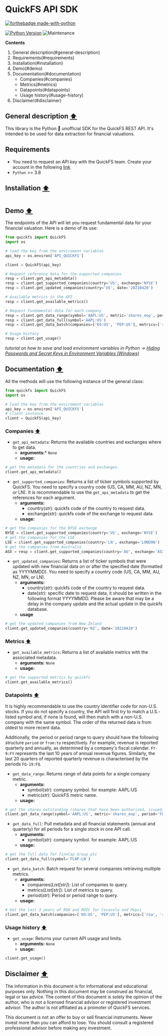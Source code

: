 # QuickFS API SDK

[![forthebadge made-with-python](http://ForTheBadge.com/images/badges/made-with-python.svg)](https://www.python.org/)


[![Python Version](https://img.shields.io/badge/Python-3.8+-blue.svg)](https://shields.io/) ![Maintenance](https://img.shields.io/badge/Maintained%3F-yes-green.svg)

**Contents**

1. General description(#general-description)
2. Requirements(#requirements)
3. Installation(#installation)
4. Demo(#demo)
5. Documentation(#documentation)
	- Companies(#companies)
	- Metrics(#metrics)
	- Datapoints(#datapoints)
	- Usage history(#usage-history)
6. Disclaimer(#disclaimer)

## General description [:arrow_up:](#quickfs-api-sdk)
This library is the Python :snake: unofficial SDK for the QuickFS REST API. It's intended to be used for data extraction for financial valuations. 
## Requirements
- You need to request an API key with the QuickFS team. Create your account in the following [link](https://quickfs.net/)
- ```Python``` >= 3.8

## Installation [:arrow_up:](#quickfs-api-sdk)
```python
```
## Demo [:arrow_up:](#quickfs-api-sdk)
The endpoints of the API will let you request fundamental data for your financial valuation. Here is a demo of its use:

```python
from quickfs import QuickFS
import os

# load the key from the enviroment variables
api_key = os.environ['API_QUICKFS']

client = QuickFS(api_key)

# Request reference data for the supported companies
resp = client.get_api_metadata()
resp = client.get_supported_companies(country='US', exchange='NYSE')
resp = client.get_updated_companies(country='US', date='20210420')

# Available metrics in the API
resp = client.get_available_metrics()

# Request fundamental data for each company
resp = client.get_data_range(symbol='AAPL:US', metric='shares_eop', period='FQ-15:FQ')
resp = client.get_data_full(symbol='AAPL:US')
resp = client.get_data_batch(companies=['KO:US', 'PEP:US'], metrics=['roa', 'roic'], period="FY-2:FY")

# Usage history
resp = client.get_usage()
```
*tutorial on how to save and load environment variables in Python -> [Hiding Passwords and Secret Keys in Environment Variables (Windows)](https://youtu.be/IolxqkL7cD8)*

## Documentation [:arrow_up:](#quickfs-api-sdk)

All the methods will use the following instance of the general class:
```python
from quickfs import QuickFS
import os

# load the key from the enviroment variables
api_key = os.environ['API_QUICKFS']
# client instance
client = QuickFS(api_key)
```

### Companies [:arrow_up:](#quickfs-api-sdk)
- ```get_api_metadata```: Returns the available countries and exchanges where to get data.
	- **arguments:*** ```None```
	- **usage:**
```python
# get the metadata for the countries and exchanges.
client.get_api_metadata()
```

- ```get_supported_companies```: Returns a list of ticker symbols supported by QuickFS. You need to specify a country code (US, CA, MM, AU, NZ, MN, or LN). It is recommendable to use the ```get_api_metadata``` to get the references for each argument.
	- **arguments:**
		- country(*str*): quickfs code of the country to request data.
		- exchange(*str*): quickfs code of the exchange to request data.
	- **usage:**
```python
# get the companies for the NYSE exchange
NYSE = client.get_supported_companies(country='US', exchange='NYSE')
# get the companies for the LSE
LSE = client.get_supported_companies(country='LN', exchange='LONDON')
# get the companies from Australia
ASX = resp = client.get_supported_companies(country='AU', exchange='ASX')
```

- ```get_updated_companies```: Returns a list of ticker symbols that were updated with new financial data on or after the specified date (formatted as YYYYMMDD). You need to specify a country code (US, CA, MM, AU, NZ, MN, or LN).
	- **arguments:**
		- country(*str*): quickfs code of the country to request data.
		- date(*str*): specific date to request data, it should be written in the following format YYYYMMDD. Please be aware that may be a delay in the company update and the actual update in the quickfs database.
	- **usage**
```python
# get the updated companies from New Zeland
client.get_updated_companies(country='NZ', date='20210420')
```

### Metrics [:arrow_up:](#quickfs-api-sdk)
- ```get_available_metrics```: Returns a list of available metrics with the associated metadata.
	- **arguments:** ```None```
	- **usage:**
```python
# get the supported metrics by quickfs
client.get_available_metrics()
```

### Datapoints [:arrow_up:](#quickfs-api-sdk)
It is highly recommendable to use the country identifier code for non-U.S. stocks. If you do not specify a country, the API will first try to match a U.S.-listed symbol and, if none is found, will then match with a non-U.S. company with the same symbol. The order of the returned data is from oldest to more recent data. 

Additionally, the period or period range to query should have the following structure ```period``` or ```from:to``` respectively. For example, revenue is reported quarterly and annually, as determined by a company's fiscal calendar. ```FY-9:FY``` represents the last 10 years of annual revenue figures. Similarly, the last 20 quarters of reported quarterly revenue is characterised by the periods ```FQ-19:FQ```.

- ```get_data_range```: Returns range of data points for a single company metric.
	- **arguments:**
		- symbol(*str*): company symbol. for example: AAPL:US
		- metric(*str*): QuickFS metric name.
	- **usage:**
```python
# get the shares outstanding (shares that have been authorized, issued, and purchased by investors and are held by them).
client.get_data_range(symbol='AAPL:US', metric='shares_eop', period='FQ-15:FQ')
```

- ```get_data_full```: Pull metadata and all financial statements (annual and quarterly) for all periods for a single stock in one API call.
	- **arguments:**
		- symbol(*str*): company symbol. for example: AAPL:US
	- **usage:**
```python
# get the full data for finnCap Group plc
client.get_data_full(symbol='FCAP:LN')
```

- ```get_data_batch```: Batch request for several companies retrieving multiple metrics.
	- **arguments:**
		- companies(*List[str]*): List of companies to query.
		- metrics(*List[str]*): List of metrics to query.
		- period(*str*): Period or period range to query.
	- **usage:**
```python
# Get the last 3 years of ROA and ROIC for Cocacola and Pepsi
client.get_data_batch(companies=['KO:US', 'PEP:US'], metrics=['roa', 'roic'], period="FY-2:FY")
```


### Usage history [:arrow_up:](#quickfs-api-sdk)
- ```get_usage```:  Returns your current API usage and limits.
	- **arguments:** ```None```
	- **usage:**
```python
client.get_usage()
```


## Disclaimer [:arrow_up:](#quickfs-api-sdk)
The information in this document is for informational and educational purposes only. Nothing in this document may be construed as financial, legal or tax advice. The content of this document is solely the opinion of the author, who is not a licensed financial advisor or registered investment advisor. The author is not affiliated as a promoter of QuickFS services.

This document is not an offer to buy or sell financial instruments. Never invest more than you can afford to lose. You should consult a registered professional advisor before making any investment.